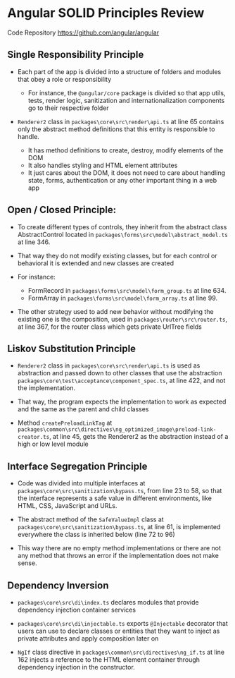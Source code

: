 # Angular SOLID Principles Review

Code Repository https://github.com/angular/angular

## Single Responsibility Principle

- Each part of the app is divided into a structure of folders and modules that obey a role or responsibility

  - For instance, the `@angular/core` package is divided so that app utils, tests, render logic, sanitization and internationalization components go to their respective folder

- `Renderer2` class in `packages\core\src\render\api.ts` at line 65 contains only the abstract method definitions that this entity is responsible to handle.
  - It has method definitions to create, destroy, modify elements of the DOM
  - It also handles styling and HTML element attributes
  - It just cares about the DOM, it does not need to care about handling state, forms, authentication or any other important thing in a web app

## Open / Closed Principle:

- To create different types of controls, they inherit from the abstract class AbstractControl located in `packages\forms\src\model\abstract_model.ts` at line 346.

- That way they do not modify existing classes, but for each control or behavioral it is extended and new classes are created

- For instance:

  - FormRecord in `packages\forms\src\model\form_group.ts` at line 634.
  - FormArray in `packages\forms\src\model\form_array.ts` at line 99.

- The other strategy used to add new behavior without modifying the existing one is the composition, used in `packages\router\src\router.ts`, at line 367, for the router class which gets private UrlTree fields

## Liskov Substitution Principle

- `Renderer2` class in `packages\core\src\render\api.ts` is used as abstraction and passed down to other classes that use the abstraction `packages\core\test\acceptance\component_spec.ts`, at line 422, and not the implementation.

- That way, the program expects the implementation to work as expected and the same as the parent and child classes

- Method `createPreloadLinkTag` at `packages\common\src\directives\ng_optimized_image\preload-link-creator.ts`, at line 45, gets the Renderer2 as the abstraction instead of a high or low level module

## Interface Segregation Principle

- Code was divided into multiple interfaces at `packages\core\src\sanitization\bypass.ts`, from line 23 to 58, so that the interface represents a safe value in different environments, like HTML, CSS, JavaScript and URLs.

- The abstract method of the `SafeValueImpl` class at `packages\core\src\sanitization\bypass.ts`, at line 61, is implemented everywhere the class is inherited below (line 72 to 96)

- This way there are no empty method implementations or there are not any method that throws an error if the implementation does not make sense.

## Dependency Inversion

- `packages\core\src\di\index.ts` declares modules that provide dependency injection container services

- `packages\core\src\di\injectable.ts` exports `@Injectable` decorator that users can use to declare classes or entities that they want to inject as private attributes and apply composition later on

- `NgIf` class directive in `packages\common\src\directives\ng_if.ts` at line 162 injects a reference to the HTML element container through dependency injection in the constructor.
